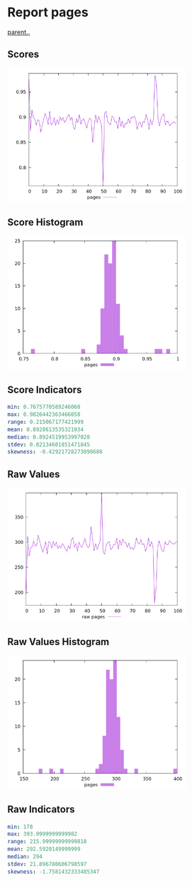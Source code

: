 # Report pages

[parent..](./..)  


## Scores

![score](./score.png)  

## Score Histogram

![hist](./hist.png)  

## Score Indicators

```yaml
min: 0.7675770589246068
max: 0.9826442363466058
range: 0.215067177421999
mean: 0.8928613535321034
median: 0.8924519953997028
stdev: 0.02134601851471845
skewness: -0.42921728273098686

```

## Raw Values

![raw](./raw.png)  

## Raw Values Histogram

![raw hist](./raw_hist.png)  

## Raw Indicators

```yaml
min: 178
max: 393.9999999999982
range: 215.99999999999818
mean: 292.5920149999999
median: 294
stdev: 21.896780606798597
skewness: -1.7581432333485347

```

<style>
  img {
    max-width: 80%;
  }
</style>
      
